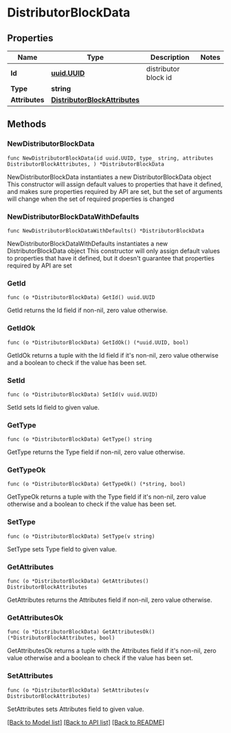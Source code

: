 # DistributorBlockData

## Properties

Name | Type | Description | Notes
------------ | ------------- | ------------- | -------------
**Id** | [**uuid.UUID**](uuid.UUID.md) | distributor block id | 
**Type** | **string** |  | 
**Attributes** | [**DistributorBlockAttributes**](DistributorBlockAttributes.md) |  | 

## Methods

### NewDistributorBlockData

`func NewDistributorBlockData(id uuid.UUID, type_ string, attributes DistributorBlockAttributes, ) *DistributorBlockData`

NewDistributorBlockData instantiates a new DistributorBlockData object
This constructor will assign default values to properties that have it defined,
and makes sure properties required by API are set, but the set of arguments
will change when the set of required properties is changed

### NewDistributorBlockDataWithDefaults

`func NewDistributorBlockDataWithDefaults() *DistributorBlockData`

NewDistributorBlockDataWithDefaults instantiates a new DistributorBlockData object
This constructor will only assign default values to properties that have it defined,
but it doesn't guarantee that properties required by API are set

### GetId

`func (o *DistributorBlockData) GetId() uuid.UUID`

GetId returns the Id field if non-nil, zero value otherwise.

### GetIdOk

`func (o *DistributorBlockData) GetIdOk() (*uuid.UUID, bool)`

GetIdOk returns a tuple with the Id field if it's non-nil, zero value otherwise
and a boolean to check if the value has been set.

### SetId

`func (o *DistributorBlockData) SetId(v uuid.UUID)`

SetId sets Id field to given value.


### GetType

`func (o *DistributorBlockData) GetType() string`

GetType returns the Type field if non-nil, zero value otherwise.

### GetTypeOk

`func (o *DistributorBlockData) GetTypeOk() (*string, bool)`

GetTypeOk returns a tuple with the Type field if it's non-nil, zero value otherwise
and a boolean to check if the value has been set.

### SetType

`func (o *DistributorBlockData) SetType(v string)`

SetType sets Type field to given value.


### GetAttributes

`func (o *DistributorBlockData) GetAttributes() DistributorBlockAttributes`

GetAttributes returns the Attributes field if non-nil, zero value otherwise.

### GetAttributesOk

`func (o *DistributorBlockData) GetAttributesOk() (*DistributorBlockAttributes, bool)`

GetAttributesOk returns a tuple with the Attributes field if it's non-nil, zero value otherwise
and a boolean to check if the value has been set.

### SetAttributes

`func (o *DistributorBlockData) SetAttributes(v DistributorBlockAttributes)`

SetAttributes sets Attributes field to given value.



[[Back to Model list]](../README.md#documentation-for-models) [[Back to API list]](../README.md#documentation-for-api-endpoints) [[Back to README]](../README.md)


